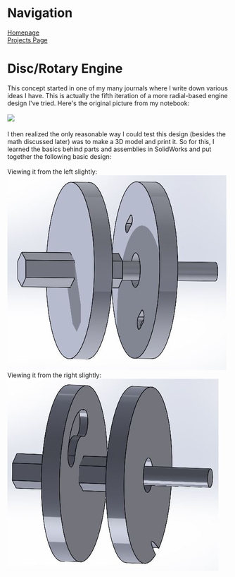 <html>
<body>

  <div>
    <h1> Navigation </h1>
    <p>
      <a href="https://scicapt.github.io"> Homepage </a>
      <br>
      <a href="https://scicapt.github.io/Projects"> Projects Page </a>
    </p>
  </div>
  
  <div>
  <h1>Disc/Rotary Engine</h1>
  <p>
    This concept started in one of my many journals where I write down various ideas I have. This is actually the fifth iteration of a more radial-based engine design I've tried. Here's the original picture from my notebook:
    <br><br>
    <img src=".docs/assets/RvNotebook.JPG">
    <br><br>
    I then realized the only reasonable way I could test this design (besides the math discussed later) was to make a 3D model and print it. So for this, I learned the basics behind parts and assemblies in SolidWorks and put together the following basic design:
    <br><br>
    Viewing it from the left slightly:
    <br>
    <img src="./docs/assets/RV2.JPG">
    <br>
    Viewing it from the right slightly:
    <br>
    <img src="./docs/assets/RV3.JPG">
    <br>
  </p>
  </div>
